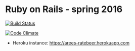 # Ruby on Rails - spring 2016

[![Build Status](https://travis-ci.org/areee/TheMightyWadror.svg?branch=master)](https://travis-ci.org/areee/TheMightyWadror)

[![Code Climate](https://codeclimate.com/github/areee/TheMightyWadror/badges/gpa.svg)](https://codeclimate.com/github/areee/TheMightyWadror)

- Heroku instance: https://arees-ratebeer.herokuapp.com
